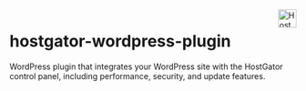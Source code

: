 <a href="https://hostgator.com/" target="_blank">
    <img src="https://www.hostgator.com/static/cs/img/logos/nav-for-light.svg" alt="HostGator Logo" title="HostGator" align="right" height="32" />
</a>

# hostgator-wordpress-plugin
WordPress plugin that integrates your WordPress site with the HostGator control panel, including performance, security, and update features.
